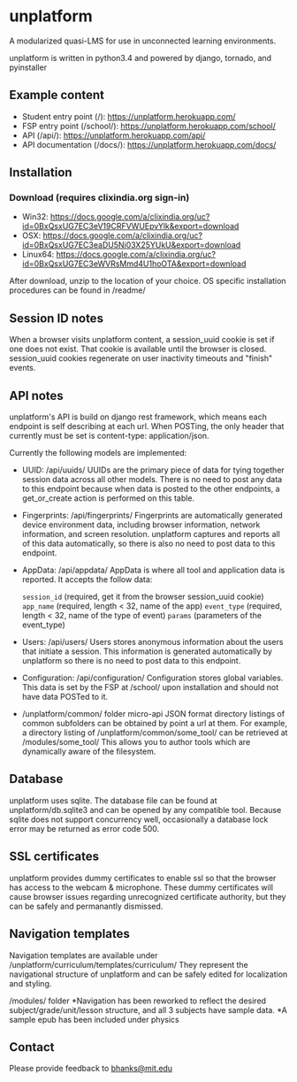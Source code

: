 unplatform
==========
A modularized quasi-LMS for use in unconnected learning environments.

unplatform is written in python3.4 and powered by django, tornado, and pyinstaller

Example content
-------------------

- Student entry point (/):    https://unplatform.herokuapp.com/
- FSP entry point (/school/):    https://unplatform.herokuapp.com/school/
- API (/api/):    https://unplatform.herokuapp.com/api/
- API documentation (/docs/): https://unplatform.herokuapp.com/docs/

Installation
-------------------

### Download (requires clixindia.org sign-in)

- Win32: https://docs.google.com/a/clixindia.org/uc?id=0BxQsxUG7EC3eV19CRFVWUEpvYlk&export=download
- OSX: https://docs.google.com/a/clixindia.org/uc?id=0BxQsxUG7EC3eaDU5Ni03X25YUkU&export=download
- Linux64: https://docs.google.com/a/clixindia.org/uc?id=0BxQsxUG7EC3eWVRsMmd4U1hoOTA&export=download

After download, unzip to the location of your choice. OS specific installation procedures can be found in /readme/

Session ID notes
-------------------
When a browser visits unplatform content, a session_uuid cookie is set if one does not exist. That cookie is available
until the browser is closed. session_uuid cookies regenerate on user inactivity timeouts and "finish" events.


API notes
-------------------
unplatform's API is build on django rest framework, which means each endpoint is self describing at each url.
When POSTing, the only header that currently must be set is content-type: application/json.

Currently the following models are implemented:

* UUID: /api/uuids/
UUIDs are the primary piece of data for tying together session data across all other models.
There is no need to post any data to this endpoint because when data is posted to the other endpoints,
a get_or_create action is performed on this table.

* Fingerprints: /api/fingerprints/
Fingerprints are automatically generated device environment data, including browser information, network information,
and screen resolution. unplatform captures and reports all of this data automatically, so there is also no need to
post data to this endpoint.

* AppData: /api/appdata/
AppData is where all tool and application data is reported. It accepts the follow data:

    ```session_id``` (required, get it from the browser session_uuid cookie)
    ```app_name``` (required, length < 32, name of the app)
    ```event_type``` (required, length < 32, name of the type of event)
    ```params``` (parameters of the event_type)

* Users: /api/users/
Users stores anonymous information about the users that initiate a session. This information is generated
automatically by unplatform so there is no need to post data to this endpoint.

* Configuration: /api/configuration/
Configuration stores global variables. This data is set by the FSP at /school/ upon installation and should
not have data POSTed to it.

* /unplatform/common/ folder micro-api
JSON format directory listings of common subfolders can be obtained by point a url at them. For example,
a directory listing of /unplatform/common/some_tool/ can be retrieved at /modules/some_tool/ This allows you to
author tools which are dynamically aware of the filesystem.


Database
-------------------
unplatform uses sqlite. The database file can be found at unplatform/db.sqlite3 and can be opened by any
compatible tool. Because sqlite does not support concurrency well, occasionally a database lock error may be returned
as error code 500.


SSL certificates
-------------------
unplatform provides dummy certificates to enable ssl so that the browser has access to the webcam & microphone. These
dummy certificates will cause browser issues regarding unrecognized certificate authority, but they can be safely and
permanantly dismissed.


Navigation templates
-------------------
Navigation templates are available under /unplatform/curriculum/templates/curriculum/ They represent the navigational
structure of unplatform and can be safely edited for localization and styling.


/modules/ folder
*Navigation has been reworked to reflect the desired subject/grade/unit/lesson structure, and all 3 subjects have sample data.
*A sample epub has been included under physics

Contact
-------------------
Please provide feedback to bhanks@mit.edu
